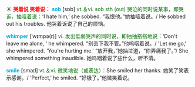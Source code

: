 ☀ <font color="red">**哭着说 笑着说：**</font>
<font color="sky blue">**sob**</font> [sɒb] 
<font color="rgb(227, 108, 9)">vt.＆vi. sob sth (out) 哭泣的同时说某事，即哭诉，抽噎着说：</font>‘I hate him,’ she sobbed. “我恨他。”她抽噎着说。/ He sobbed out his troubles. 他哭着诉说了自己的烦恼。
           
<font color="sky blue">**whimper**</font> [ˈwɪmpə(r)]
<font color="rgb(227, 108, 9)">vi. 发出低弱哭声的同时说，即抽抽搭搭地说：</font>‘Don't leave me alone, ’ he whimpered. “别丢下我不管。”他呜咽着说。/ 'Let me go,' she whimpered. 'You're hurting me.' “放开我，”她抽泣道，“你弄痛我了。”/ She whimpered something inaudible. 她呜咽着说了些什么，听不清。

<font color="sky blue">**smile**</font> [smaɪl] 
<font color="rgb(227, 108, 9)">vt.＆vi. 微笑地说（或表达）：</font>She smiled her thanks. 她笑了笑表示感谢。/ ‘Perfect,’ he smiled. “好极了。”他微笑着说。
